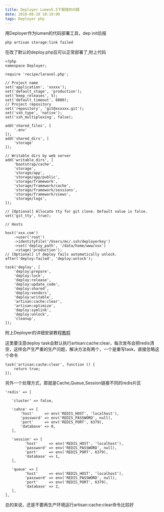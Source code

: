 ```yaml
---
title: Deployer Lumen5.5下报错的问题
date: 2018-08-20 18:19:00
tags: Deployer php
---
```


用Deployer作为lumen的代码部署工具，dep init后报

```
php artisan storage:link failed
```
在改了默认的deploy.php后可以正常部署了,附上代码
<!--more-->
```
<?php
namespace Deployer;

require 'recipe/laravel.php';

// Project name
set('application', 'xxxxx');
set('default_stage', 'production');
set('keep_releases', 5);
set('default_timeout', 6000);
// Project repository
set('repository', 'git@xxxxxx.git');
set('ssh_type', 'native');
set('ssh_multiplexing', false);

add('shared_files', [
    '.env'
]);
add('shared_dirs', [
    'storage'
]);

// Writable dirs by web server
add('writable_dirs', [
    'bootstrap/cache',
    'storage',
    'storage/app',
    'storage/app/public',
    'storage/framework',
    'storage/framework/cache',
    'storage/framework/sessions',
    'storage/framework/views',
    'storage/logs',
]);

// [Optional] Allocate tty for git clone. Default value is false.
set('git_tty', true); 

// Hosts

host('xxx.com')
    ->user('root')
    ->identityFile('/Users/mc/.ssh/deployerkey')
    ->set('deploy_path', '/data/home/www/xxx')
    ->stage('production');
// [Optional] if deploy fails automatically unlock.
after('deploy:failed', 'deploy:unlock');

task('deploy', [
    'deploy:prepare',
    'deploy:lock',
    'deploy:release',
    'deploy:update_code',
    'deploy:shared',
    'deploy:vendors',
    'deploy:writable',
    'artisan:cache:clear',
    'artisan:optimize',
    'deploy:symlink',
    'deploy:unlock',
    'cleanup',
]);
```

附上Deployer的详细安装教程[教程](https://laravel-china.org/articles/13242/another-introduction-to-the-use-of-deployer)

这里要注意deploy task会默认执行artisan:cache:clear，每次发布会把redis清空，这样会产生严重的生产问题，解决方法有两个，一个是重写task，直接忽略这个命令

```
task('artisan:cache:clear', function () {
    return true;
});
```

另外一个处理方式，那就是Cache,Queue,Session链接不同的redis片区

```
'redis' => [

   'cluster' => false,

   'cahce' => [
       'host'     => env('REDIS_HOST', 'localhost'),
       'password' => env('REDIS_PASSWORD', null),
       'port'     => env('REDIS_PORT', 6379),
       'database' => 0,
   ],

   'session' => [
         'host'     => env('REDIS_HOST', 'localhost'),
         'password' => env('REDIS_PASSWORD', null),
         'port'     => env('REDIS_PORT', 6379),
         'database' => 1,
   ],
   
   'queue' => [
         'host'     => env('REDIS_HOST', 'localhost'),
         'password' => env('REDIS_PASSWORD', null),
         'port'     => env('REDIS_PORT', 6379),
         'database' => 2,
   ],
],
```

总的来说，还是不要再生产环境运行artisan:cache:clear命令比较好

